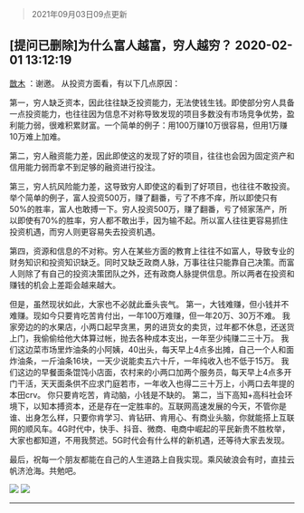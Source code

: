 > 2021年09月03日09点更新
<link rel="stylesheet" href="https://cdn.jsdelivr.net/gh/taotie6/sampleJSON@main/css/photo_show.css">


 ## [提问已删除]为什么富人越富，穷人越穷？ 2020-02-01 13:12:19

 [㪚木](https://www.coolapk.com/feed/16204245?shareKey=ZjQ4MmQwY2ZkMDhhNjEzMTc1MjU~) ：谢邀。
从投资方面看，有以下几点原因：

第一，穷人缺乏资本，因此往往缺乏投资能力，无法使钱生钱。即使部分穷人具备一点投资能力，也往往因为信息不对称导致发现的项目多数没有市场竞争优势，盈利能力弱，很难积累财富。一个简单的例子：用100万赚10万很容易，但用1万赚10万难上加难。<!--break-->

第二，穷人融资能力差，因此即使这的发现了好的项目，往往也会因为固定资产和信用能力弱而拿不到足够的融资进行投注。

第三，穷人抗风险能力差，这导致穷人即使这的看到了好项目，也往往不敢投资。举个简单的例子，富人投资500万，赚了翻番，亏了不疼不痒，所以即使只有50%的胜率，富人也敢搏一下。穷人投资500万，赚了翻番，亏了倾家荡产，所以即使有70%的胜率，穷人都不敢出手，因为输不起。所以富人往往更容易抓住投资机遇，而穷人则更容易失去投资机遇。

第四，资源和信息的不对称。穷人在某些方面的教育上往往不如富人，导致专业的财务知识和投资知识缺乏。同时又缺乏政商人脉，万事往往只能靠自己决策。而富人则除了有自己的投资决策团队之外，还有政商人脉提供信息。所以两者在投资和赚钱的机会上差距会越来越大。

但是，虽然现状如此，大家也不必就此垂头丧气。
第一，大钱难赚，但小钱并不难赚。现如今只要肯吃苦肯付出，一年100万难赚，但一年20万、30万不难。
我家旁边的的水果店，小两口起早贪黑，男的进货女的卖货，过年都不休息，还送货上门，我偷偷给他大体算过帐，抛去各种成本支出，一年至少纯赚二三十万。
我们这边菜市场里炸油条的小阿姨，40出头，每天早上4点多出摊，自己一个人和面炸油条，一斤油条16块，一天少说能卖五六十斤，一年纯收入也不低于15万。
我们这边的早餐面条馄饨小店面，农村来的小两口加两个服务员，每天早上4点多开门干活，天天面条供不应求门庭若市，一年收入也得二三十万上，小两口去年提的本田crv。
你只要肯吃苦，肯动脑，小钱是不缺的。
第二，当下高知+高科社会环境下，以知本搏资本，还是存在一定胜率的。互联网高速发展的今天，不管你是谁、出身怎么样，只要你肯学习、肯钻研、肯用心、有商业头脑，你就能搭上互联网的顺风车。4G时代中，快手、抖音、微商、电商中崛起的平民新贵不胜枚举，大家也都知道，不用我赘述。5G时代会有什么样的新机遇，还等待大家去发现。

最后，祝每一个朋友都能在自己的人生道路上自我实现。乘风破浪会有时，直挂云帆济沧海。共勉吧。 

<div class="album">
<img class="img-item" src="http://image.coolapk.com/feed/2019/0412/14/1081091_1555050917_553@393x235.gif" />
<img class="img-item" src="http://image.coolapk.com/feed/2019/0516/18/1081091_1389_9157@420x290.gif" />
</div>

 ------- 

